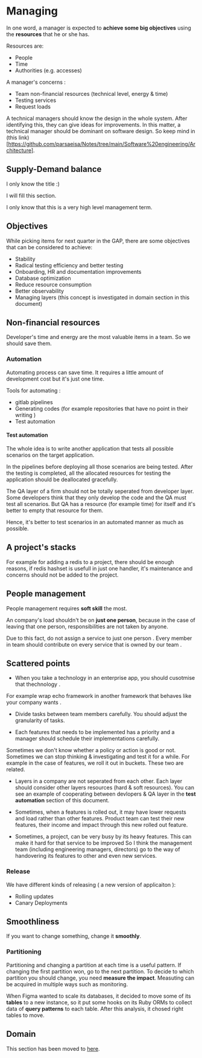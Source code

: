 # Managing

In one word, a manager is expected to **achieve some big objectives** using the **resources** that he or she has. 

Resources are:
- People
- Time
- Authorities (e.g. accesses)

A manager's concerns : 
* Team non-financial resources (technical level, energy & time)
* Testing services
* Request loads

A technical managers should know the design in the whole system. After identifying this, they can give ideas for improvements. In this matter, a technical manager should be dominant on software design. So keep mind in (this link)[https://github.com/parsaeisa/Notes/tree/main/Software%20engineering/Architecture].

## Supply-Demand balance

I only know the title :) 

I will fill this section.

I only know that this is a very high level management term.

## Objectives

While picking items for next quarter in the GAP, there are some objectives that can be considered to achieve:
- Stability
- Radical testing efficiency and better testing
- Onboarding, HR and documentation improvements
- Database optimization
- Reduce resource consumption
- Better observability
- Managing layers (this concept is investigated in domain section in this document)

## Non-financial resources

Developer's time and energy are the most valuable items in a team. So we should save them.

### Automation

Automating process can save time. It requires a little amount of development cost but it's just one time.

Tools for automating : 
* gitlab pipelines
* Generating codes (for example repositories that have no point in their writing )
* Test automation 

#### Test automation

The whole idea is to write another application that tests all possible scenarios on the target application.

In the pipelines before deploying all those scenarios are being tested. After the testing is completed, all the allocated resources for testing the application should be deallocated gracefully. 

The QA layer of a firm should not be totally seperated from developer layer. Some developers think that they only develop the code and the QA must test all scenarios. But QA has a resource (for example time) for itself and it's better to empty that resource for them. 

Hence, it's better to test scenarios in an automated manner as much as possible. 

## A project's stacks 

For example for adding a redis to a project, there should be enough reasons, if redis hashset is usefull in just one handler, it's maintenance and concerns should not be added to the project. 

## People management

People management requires **soft skill** the most. 

An company's load shouldn't be on **just one person**, because in the case of leaving that one person, responsibilities are not taken by anyone. 

Due to this fact, do not assign a service to just one person . Every member in team should contribute on every service that is owned by our team .

## Scattered points

* When you take a technology in an enterprise app, you should cusotmise that thechnology .

For example wrap echo framework in another framework that behaves like your company wants . 

* Divide tasks between team members carefully. You should adjust the granularity of tasks.

* Each features that needs to be implemented has a priority and a manager should schedule their implementations carefully.

Sometimes we don't know whether a policy or action is good or not. Sometimes we can stop thinking & investigating and test it for a while. For example in the case of features, we roll it out in buckets. These two are related.

* Layers in a company are not seperated from each other. Each layer should consider other layers resources (hard & soft resources). You can see an example of cooperating between devlopers & QA layer in the **test automation** section of this document.

* Sometimes, when a features is rolled out, it may have lower requests and load rather than other features. Product team can test their new features, their income and impact through this new rolled out feature. 

* Sometimes, a project, can be very busy by its heavy features. This can make it hard for that service to be improved So I think the management team (including engineering managers, directors) go to the way of handovering its features to other and even new services. 

### Release

We have different kinds of releasing ( a new version of applicaiton ):
- Rolling updates
- Canary Deployments

## Smoothliness

If you want to change something, change it **smoothly**. 

### Partitioning

Partitioning and changing a partition at each time is a useful pattern. If changing the first partition won, go to the next partition. To decide to which partition you should change, you need **measure the impact**. Measuting can be acquired in multiple ways such as monitoring. 

When Figma wanted to scale its databases, it decided to move some of its **tables** to a new instance, so it put some hooks on its Ruby ORMs to collect data of **query patterns** to each table. After this analysis, it chosed right tables to move. 

## Domain 

This section has been moved to [here](https://github.com/parsaeisa/Notes/blob/main/Software%20engineering/Non-technical/Domain.md).